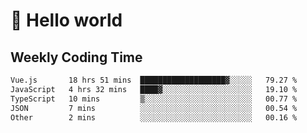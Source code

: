 # 🍻 Hello world

## Weekly Coding Time
<!--START_SECTION:waka-->

```txt
Vue.js       18 hrs 51 mins  ███████████████████▓░░░░░   79.27 %
JavaScript   4 hrs 32 mins   ████▓░░░░░░░░░░░░░░░░░░░░   19.10 %
TypeScript   10 mins         ▒░░░░░░░░░░░░░░░░░░░░░░░░   00.77 %
JSON         7 mins          ░░░░░░░░░░░░░░░░░░░░░░░░░   00.54 %
Other        2 mins          ░░░░░░░░░░░░░░░░░░░░░░░░░   00.16 %
```

<!--END_SECTION:waka-->
